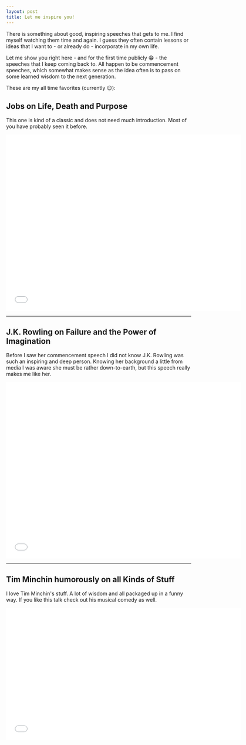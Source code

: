```yaml
---
layout: post
title: Let me inspire you!
---
```


There is something about good, inspiring speeches that gets to me. I find myself watching them time and again. I guess they often contain lessons or ideas that I want to - or already do - incorporate in my own life.


Let me show you right here -  and for the first time publicly :grin: - the speeches that I keep coming back to. All happen to be commencement speeches, which somewhat makes sense as the idea often is to pass on some learned wisdom to the next generation. 

These are my all time favorites (currently :wink:):

## Jobs on Life, Death and Purpose

This one is kind of a classic and does not need much introduction. Most of you have probably seen it before.

<iframe class="youtube_video" width="640" height="480" src="//www.youtube.com/embed/UF8uR6Z6KLc?rel=0" frameborder="0" allowfullscreen></iframe>

---

## J.K. Rowling on Failure and the Power of Imagination

Before I saw her commencement speech I did not know J.K. Rowling was such an inspiring and deep person. Knowing her background a little from media I was aware she must be rather down-to-earth, but this speech really makes me like her.

<iframe class="youtube_video" width="640" height="480" src="//www.youtube.com/embed/wHGqp8lz36c?rel=0" frameborder="0" allowfullscreen></iframe>

---

## Tim Minchin humorously on all Kinds of Stuff

I love Tim Minchin's stuff. A lot of wisdom and all packaged up in a funny way. If you like this talk check out his musical comedy as well.

<iframe class="youtube_video" width="640" height="360" src="//www.youtube.com/embed/yoEezZD71sc?rel=0" frameborder="0" allowfullscreen></iframe>
